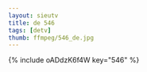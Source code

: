```yaml
--- 
layout: sieutv
title: de 546
tags: [detv]
thumb: ffmpeg/546_de.jpg
---
```

{% include oADdzK6f4W key="546" %} 
